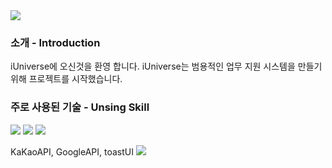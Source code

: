 <img src="https://capsule-render.vercel.app/api?type=waving&color=BDBDC8&height=150&section=header&text=iUniverse"/>

<h3>소개 - Introduction</h3>
iUniverse에 오신것을 환영 합니다.
iUniverse는 범용적인 업무 지원 시스템을 만들기 위해 프로젝트를 시작했습니다.

<h3>주로 사용된 기술 - Unsing Skill</h3>
<summary>
    <img src="https://img.shields.io/badge/Next.js-000?logo=nextdotjs&logoColor=fff&style=for-the-badge"/>
    <img src="https://img.shields.io/badge/TypeScript-007ACC?style=for-the-badge&logo=typescript&logoColor=white"/>
     <img src="https://img.shields.io/badge/HTML5-E34F26?style=for-the-badge&logo=html5&logoColor=white"/>    
</summary>



KaKaoAPI, GoogleAPI, toastUI
<img src="https://capsule-render.vercel.app/api?type=waving&color=BDBDC8&height=150&section=footer" />
